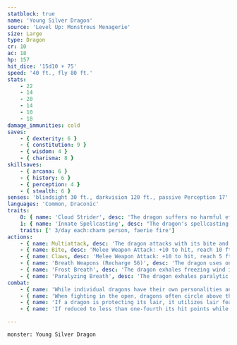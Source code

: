 ```yaml
---
statblock: true
name: 'Young Silver Dragon'
source: 'Level Up: Monstrous Menagerie'
size: Large
type: Dragon
cr: 10
ac: 18
hp: 157
hit_dice: '15d10 + 75'
speed: '40 ft., fly 80 ft.'
stats:
    - 22
    - 14
    - 20
    - 14
    - 10
    - 18
damage_immunities: cold
saves:
    - { dexterity: 6 }
    - { constitution: 9 }
    - { wisdom: 4 }
    - { charisma: 8 }
skillsaves:
    - { arcana: 6 }
    - { history: 6 }
    - { perception: 4 }
    - { stealth: 6 }
senses: 'blindsight 30 ft., darkvision 120 ft., passive Perception 17'
languages: 'Common, Draconic'
traits:
    0: { name: 'Cloud Strider', desc: 'The dragon suffers no harmful effects from high altitudes.' }
    1: { name: 'Innate Spellcasting', desc: "The dragon's spellcasting ability is Charisma (save DC 17). It can innately cast the following spells, requiring no material components." }
    traits: [' 3/day each:charm person, faerie fire']
actions:
    - { name: Multiattack, desc: 'The dragon attacks with its bite and twice with its claws.' }
    - { name: Bite, desc: 'Melee Weapon Attack: +10 to hit, reach 10 ft., one target. Hit: 22 (3d10 + 6) piercing damage plus 4 (1d8) cold damage.' }
    - { name: Claws, desc: 'Melee Weapon Attack: +10 to hit, reach 5 ft., one target. Hit: 15 (2d8 + 6) slashing damage.' }
    - { name: 'Breath Weapons (Recharge 56)', desc: 'The dragon uses one of the following breath weapons:' }
    - { name: 'Frost Breath', desc: 'The dragon exhales freezing wind in a 30-foot cone. Each creature in the area makes a DC 17 Constitution saving throw, taking 40 (9d8) cold damage on a failed save or half damage on a success.' }
    - { name: 'Paralyzing Breath', desc: 'The dragon exhales paralytic gas in a 30-foot cone. Each creature in the area must succeed on a DC 17 Constitution saving throw or be paralyzed until the end of its next turn.' }
combat:
    - { name: 'While individual dragons have their own personalities and tactics, most rely heavily on their breath weapons', desc: 'They use them whenever they can, preferably from maximum distance and while flying above their enemies.' }
    - { name: 'When fighting in the open, dragons often circle above their enemies as they wait for their breath weapons to recharge', desc: "They only close to melee if their enemies deal significant damage with ranged attacks, or if they can savage an enemy cut off from its allies. Once bloodied, dragons become more aggressive, attacking with bite and claws when their breath weapons aren't available." }
    - { name: 'If a dragon is protecting its lair, it utilizes lair features, traps, allies, and architecture such as escape tunnels to keep up a hit-and-run fight, reappearing only when it has a fully-recharged breath weapon', desc: 'If the dragon is forced into melee combat, it uses its bite and claws against a single foe. If it has legendary actions like Roar and Wing Attack, it uses them to disperse its other enemies.' }
    - { name: 'If reduced to less than one-fourth its hit points while fighting in the open, a dragon flies away', desc: 'However, it fights to the death to defend its lair, unless it can regain the upper hand through tricks or bargains.' }

---
```

```statblock
monster: Young Silver Dragon
```
